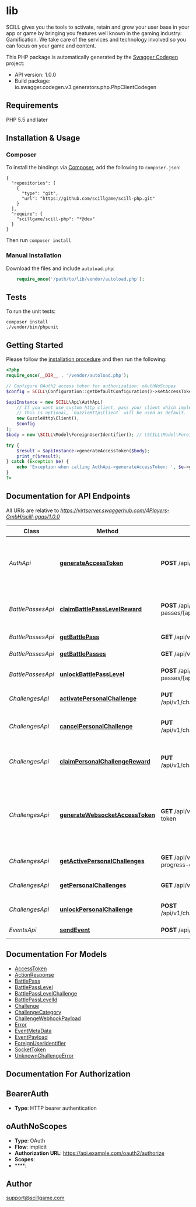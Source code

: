 # lib
SCILL gives you the tools to activate, retain and grow your user base in your app or game by bringing you features well known in the gaming industry: Gamification. We take care of the services and technology involved so you can focus on your game and content.

This PHP package is automatically generated by the [Swagger Codegen](https://github.com/swagger-api/swagger-codegen) project:

- API version: 1.0.0
- Build package: io.swagger.codegen.v3.generators.php.PhpClientCodegen

## Requirements

PHP 5.5 and later

## Installation & Usage
### Composer

To install the bindings via [Composer](http://getcomposer.org/), add the following to `composer.json`:

```
{
  "repositories": [
    {
      "type": "git",
      "url": "https://github.com/scillgame/scill-php.git"
    }
  ],
  "require": {
    "scillgame/scill-php": "*@dev"
  }
}
```

Then run `composer install`

### Manual Installation

Download the files and include `autoload.php`:

```php
    require_once('/path/to/lib/vendor/autoload.php');
```

## Tests

To run the unit tests:

```
composer install
./vendor/bin/phpunit
```

## Getting Started

Please follow the [installation procedure](#installation--usage) and then run the following:

```php
<?php
require_once(__DIR__ . '/vendor/autoload.php');

// Configure OAuth2 access token for authorization: oAuthNoScopes
$config = SCILL\Configuration::getDefaultConfiguration()->setAccessToken('YOUR_ACCESS_TOKEN');

$apiInstance = new SCILL\Api\AuthApi(
    // If you want use custom http client, pass your client which implements `GuzzleHttp\ClientInterface`.
    // This is optional, `GuzzleHttp\Client` will be used as default.
    new GuzzleHttp\Client(),
    $config
);
$body = new \SCILL\Model\ForeignUserIdentifier(); // \SCILL\Model\ForeignUserIdentifier | Foreign user identifier.

try {
    $result = $apiInstance->generateAccessToken($body);
    print_r($result);
} catch (Exception $e) {
    echo 'Exception when calling AuthApi->generateAccessToken: ', $e->getMessage(), PHP_EOL;
}
?>
```

## Documentation for API Endpoints

All URIs are relative to *https://virtserver.swaggerhub.com/4Players-GmbH/scill-gaas/1.0.0*

Class | Method | HTTP request | Description
------------ | ------------- | ------------- | -------------
*AuthApi* | [**generateAccessToken**](docs/Api/AuthApi.md#generateaccesstoken) | **POST** /api/v1/auth/access-token | Get an access token for any user identifier signed with the API-Key
*BattlePassesApi* | [**claimBattlePassLevelReward**](docs/Api/BattlePassesApi.md#claimbattlepasslevelreward) | **POST** /api/v1/battle-passes/{appId}/{bpid}/claim-level | Claim the reward of a finished personal challenge
*BattlePassesApi* | [**getBattlePass**](docs/Api/BattlePassesApi.md#getbattlepass) | **GET** /api/v1/battle-passes/{appId}/{bpid} | Get battle passe by id
*BattlePassesApi* | [**getBattlePasses**](docs/Api/BattlePassesApi.md#getbattlepasses) | **GET** /api/v1/battle-passes/{appId} | Get battle passes
*BattlePassesApi* | [**unlockBattlePassLevel**](docs/Api/BattlePassesApi.md#unlockbattlepasslevel) | **POST** /api/v1/battle-passes/{appId}/{bpid}/unlock | Unlock the level of a battle pass
*ChallengesApi* | [**activatePersonalChallenge**](docs/Api/ChallengesApi.md#activatepersonalchallenge) | **PUT** /api/v1/challenges/personal/activate/{appId}/{cid} | Activate a personal challenges
*ChallengesApi* | [**cancelPersonalChallenge**](docs/Api/ChallengesApi.md#cancelpersonalchallenge) | **PUT** /api/v1/challenges/personal/cancel/{appId}/{cid} | Cancel an active personal challenges
*ChallengesApi* | [**claimPersonalChallengeReward**](docs/Api/ChallengesApi.md#claimpersonalchallengereward) | **PUT** /api/v1/challenges/personal/claim/{appId}/{cid} | Claim the reward of a finished personal challenge
*ChallengesApi* | [**generateWebsocketAccessToken**](docs/Api/ChallengesApi.md#generatewebsocketaccesstoken) | **GET** /api/v1/challenges/web-socket/generate-token | Get an access token for the Websockets server notifying of updates in real time
*ChallengesApi* | [**getActivePersonalChallenges**](docs/Api/ChallengesApi.md#getactivepersonalchallenges) | **GET** /api/v1/challenges/personal/get-in-progress-challenges/{appId} | Get active personal challenges
*ChallengesApi* | [**getPersonalChallenges**](docs/Api/ChallengesApi.md#getpersonalchallenges) | **GET** /api/v1/challenges/personal/get/{appId} | Get personal challenges
*ChallengesApi* | [**unlockPersonalChallenge**](docs/Api/ChallengesApi.md#unlockpersonalchallenge) | **POST** /api/v1/challenges/personal/unlock/{appId}/{cid} | Unlock a personal challenges
*EventsApi* | [**sendEvent**](docs/Api/EventsApi.md#sendevent) | **POST** /api/v1/events | Post an event

## Documentation For Models

 - [AccessToken](docs/Model/AccessToken.md)
 - [ActionResponse](docs/Model/ActionResponse.md)
 - [BattlePass](docs/Model/BattlePass.md)
 - [BattlePassLevel](docs/Model/BattlePassLevel.md)
 - [BattlePassLevelChallenge](docs/Model/BattlePassLevelChallenge.md)
 - [BattlePassLevelId](docs/Model/BattlePassLevelId.md)
 - [Challenge](docs/Model/Challenge.md)
 - [ChallengeCategory](docs/Model/ChallengeCategory.md)
 - [ChallengeWebhookPayload](docs/Model/ChallengeWebhookPayload.md)
 - [Error](docs/Model/Error.md)
 - [EventMetaData](docs/Model/EventMetaData.md)
 - [EventPayload](docs/Model/EventPayload.md)
 - [ForeignUserIdentifier](docs/Model/ForeignUserIdentifier.md)
 - [SocketToken](docs/Model/SocketToken.md)
 - [UnknownChallengeError](docs/Model/UnknownChallengeError.md)

## Documentation For Authorization


## BearerAuth

- **Type**: HTTP bearer authentication

## oAuthNoScopes

- **Type**: OAuth
- **Flow**: implicit
- **Authorization URL**: https://api.example.com/oauth2/authorize
- **Scopes**: 
 - ****: 


## Author

support@scillgame.com

